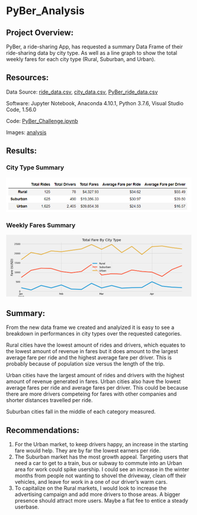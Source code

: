 # PyBer_Analysis

## Project Overview:

PyBer, a ride-sharing App, has requested a summary Data Frame of their ride-sharing data by city type.  As well as a line graph to show the total weekly fares for each city type (Rural, Suburban, and Urban).


## Resources:

Data Source: [ride_data.csv](Resouces/ride_data.csv), [city_data.csv](Resouces/city_data.csv), [PyBer_ride_data.csv](Resouces/PyBer_ride_data.csv)
 
Software: Jupyter Notebook, Anaconda 4.10.1, Python 3.7.6, Visual Studio Code, 1.56.0
 
Code: [PyBer_Challenge.ipynb](PyBer_Challenge.ipynb)

Images: [analysis](analysis)


## Results:

### City Type Summary
![pyber_summary.png](analysis/pyber_summary.png)

### Weekly Fares Summary
![PyBer_fare_summary.png](analysis/PyBer_fare_summary.png)


## Summary:

From the new data frame we created and analyized it is easy to see a breakdown in performances in city types over the requested categories.

Rural cities have the lowest amount of rides and drivers, which equates to the lowest amount of revenue in fares but it does amount to the largest average fare per ride and the highest average fare per driver.  This is probably because of population size versus the length of the trip.

Urban cities have the largest amount of rides and drivers with the highest amount of revenue generated in fares.  Urban cities also have the lowest average fares per ride and average fares per driver.  This could be because there are more drivers competeing for fares with other companies and shorter distances travelled per ride.

Suburban cities fall in the middle of each category measured.


## Recommendations:

1. For the Urban market, to keep drivers happy, an increase in the starting fare would help.  They are by far the lowest earners per ride.     
2. The Suburban market has the most growth appeal.  Targeting users that need a car to get to a train, bus or subway to commute into an Urban area for work could spike usership.  I could see an increase in the winter months from people not wanting to shovel the driveway, clean off their vehicles, and leave for work in a one of our driver’s warm cars.
3. To capitalize on the Rural markets, I would look to increase the advertising campaign and add more drivers to those areas.  A bigger presence should attract more users.  Maybe a flat fee to entice a steady userbase.
